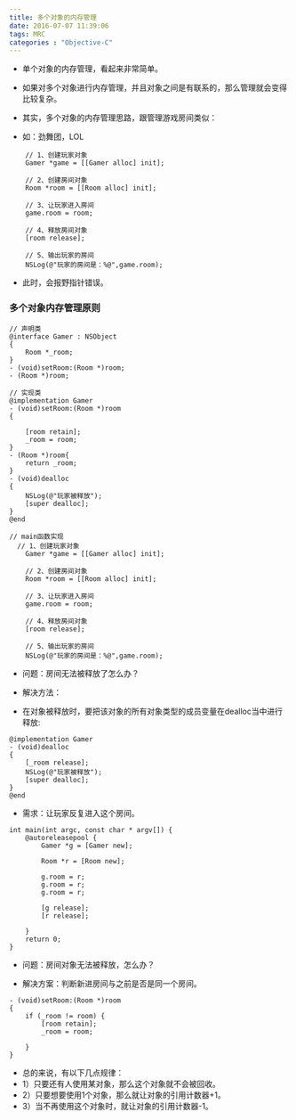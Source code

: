 ```yaml
---
title: 多个对象的内存管理
date: 2016-07-07 11:39:06
tags: MRC
categories : "Objective-C"
---
```


* 单个对象的内存管理，看起来非常简单。
* 如果对多个对象进行内存管理，并且对象之间是有联系的，那么管理就会变得比较复杂。


* 其实，多个对象的内存管理思路，跟管理游戏房间类似：
* 如：劲舞团，LOL
```objc
    // 1、创建玩家对象
    Gamer *game = [[Gamer alloc] init];

    // 2、创建房间对象
    Room *room = [[Room alloc] init];

    // 3、让玩家进入房间
    game.room = room;

    // 4、释放房间对象
    [room release];

    // 5、输出玩家的房间
    NSLog(@"玩家的房间是：%@",game.room);
```
* 此时，会报野指针错误。

### 多个对象内存管理原则

```objc
// 声明类
@interface Gamer : NSObject
{
    Room *_room;
}
- (void)setRoom:(Room *)room;
- (Room *)room;

// 实现类
@implementation Gamer
- (void)setRoom:(Room *)room
{

    [room retain];
    _room = room;
}
- (Room *)room{
    return _room;
}
- (void)dealloc
{
    NSLog(@"玩家被释放");
    [super dealloc];
}
@end

// main函数实现
  // 1、创建玩家对象
    Gamer *game = [[Gamer alloc] init];

    // 2、创建房间对象
    Room *room = [[Room alloc] init];

    // 3、让玩家进入房间
    game.room = room;

    // 4、释放房间对象
    [room release];

    // 5、输出玩家的房间
    NSLog(@"玩家的房间是：%@",game.room);

```
* 问题：房间无法被释放了怎么办？

* 解决方法：
 * 在对象被释放时，要把该对象的所有对象类型的成员变量在dealloc当中进行释放:

```objc
@implementation Gamer
- (void)dealloc
{
    [_room release];
    NSLog(@"玩家被释放");
    [super dealloc];
}
@end
```

* 需求：让玩家反复进入这个房间。

```objc
int main(int argc, const char * argv[]) {
    @autoreleasepool {
        Gamer *g = [Gamer new];

        Room *r = [Room new];

        g.room = r;
        g.room = r;
        g.room = r;

        [g release];
        [r release];

    }
    return 0;
}

```
* 问题：房间对象无法被释放，怎么办？

* 解决方案：判断新进房间与之前是否是同一个房间。

```objc
- (void)setRoom:(Room *)room
{
    if (_room != room) {
        [room retain];
        _room = room;

    }
}

```

* 总的来说，有以下几点规律：
 * 1）只要还有人使用某对象，那么这个对象就不会被回收。
 * 2）只要想要使用1个对象，那么就让对象的引用计数器+1。
 * 3）当不再使用这个对象时，就让对象的引用计数器-1。
